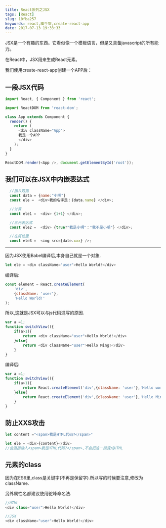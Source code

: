 ```yaml
---
title: React系列之JSX
tags: [React]
slug: 10fba257
keywords: react,脚手架,create-react-app
date: 2017-07-13 19:33:33
---
```


JSX是一个有趣的东西。它看似像一个模板语言，但是又具备javascript的所有能力。

在React中，JSX用来生成React元素。

我们使用create-react-app创建一个APP后：

## 一段JSX代码

```javascript
import React, { Component } from 'react';

import ReactDOM from 'react-dom';

class App extends Component {
  render() {
    return (
      <div className="App">
      我是一个APP
      </div>
    );
  }
}

ReactDOM.render(<App />, document.getElementById('root'));
```


## 我们可以在JSX中内嵌表达式

```javascript
  //插入数据  
  const data = {name:"小明"}
  const ele =  <div>我的名字是：{data.name} </div>;

  //计算
  const ele1 =  <div> {1+1} </div>;

  //三元表达式
  const ele2 =  <div> {true?"我是小明"："我不是小明"} </div>;

  //在属性里
  const ele3 =  <img src={date.xxx} />;
```

---
因为JSX使用Babel编译后,本身自己就是一个对象.

```javascript
let ele = <div className="user">Hello World!</div>
```
编译后:
```javascript
const element = React.createElement(
    'div',
    {className: 'user'},
    'Hello World!'
);
```

所以,这就是JSX可以与js代码混写的原因.

```javascript
var a =1;
function switchView(){
    if(a>1){
        return <div className="user">Hello World!</div>
    }else{
        return <div className="user">Hello Ming!</div>
    }
}
```
编译后:
```javascript
var a =1;
function switchView(){
    if(a>1){
        return React.createElement('div',{className: 'user'},'Hello world!');
    }else{
        return React.createElement('div',{className: 'user'},'Hello Ming!');
    }
}
```


## 防止XXS攻击

```javascript
let content ="<span>我是HTML代码?</span>"

let ele = <div>{content}</div> 
//会直接输入<span>我是HTML代码?</span>,不会把这一段变成HTML
```


## 元素的class
因为在ES6里,class是关键字(不再是保留字).所以写的时候要注意,修改为className.

另外属性名都建议使用驼峰命名法.

```javascript
//HTML
<div class="user">Hello World!</div>

//JSX
<div className="user">Hello World!</div>
```
